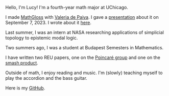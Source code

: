 Hello, I'm Lucy! I'm a fourth-year math major at UChicago. 

I made [MathGloss](https://mathgloss.github.io/MathGloss/) with [Valeria de Paiva](https://vcvpaiva.github.io). I gave a [presentation](https://europroofnet.github.io/cambridge-2023/#horowitz) about it on September 7, 2023. I wrote about it [here](https://arxiv.org/abs/2311.12649).

Last summer, I was an intern at NASA researching applications of simplicial topology to epistemic modal logic.

Two summers ago, I was a student at Budapest Semesters in Mathematics.

I have written two REU papers, one on the [Poincaré group](https://math.uchicago.edu/~may/REU2021/REUPapers/Horowitz.pdf) and one on the [smash product](https://math.uchicago.edu/~may/REU2022/REUPapers/Horowitz.pdf).

Outside of math, I enjoy reading and music. I'm (slowly) teaching myself to play the accordion and the bass guitar.

Here is my [GitHub](https://github.com/lucyhorowitz).
